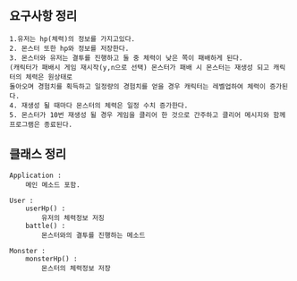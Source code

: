 
## 요구사항 정리
    1.유저는 hp(체력)의 정보를 가지고있다.
    2. 몬스터 또한 hp와 정보를 저장한다.
    3. 몬스터와 유저는 결투를 진행하고 둘 중 체력이 낮은 쪽이 패배하게 된다.
    (캐릭터가 패배시 게임 재시작(y,n으로 선택) 몬스터가 패배 시 몬스터는 재생성 되고 캐릭터의 체력은 원상태로
    돌아오며 경험치를 획득하고 일정량의 경험치를 얻을 경우 캐릭터는 레벨업하여 체력이 증가된다.
    4. 재생성 될 때마다 몬스터의 체력은 일정 수치 증가한다.
    5. 몬스터가 10번 재생성 될 경우 게임을 클리어 한 것으로 간주하고 클리어 메시지와 함께 프로그램은 종료된다.

## 클래스 정리
    Application :
        메인 메소드 포함.
    
    User :
        userHp() :
            유저의 체력정보 저징
        battle() :
            몬스터와의 결투를 진행하는 메소드 

    Monster :
        monsterHp() :
            몬스터의 체력정보 저장



